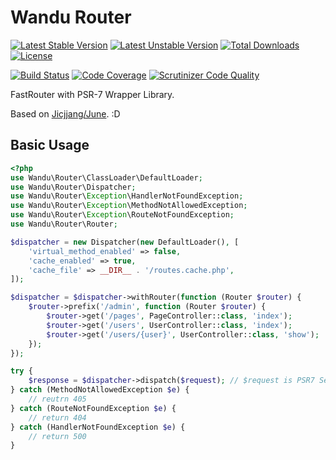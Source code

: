 Wandu Router
===

[![Latest Stable Version](https://poser.pugx.org/wandu/router/v/stable.svg)](https://packagist.org/packages/wandu/router)
[![Latest Unstable Version](https://poser.pugx.org/wandu/router/v/unstable.svg)](https://packagist.org/packages/wandu/router)
[![Total Downloads](https://poser.pugx.org/wandu/router/downloads.svg)](https://packagist.org/packages/wandu/router)
[![License](https://poser.pugx.org/wandu/router/license.svg)](https://packagist.org/packages/wandu/router)

[![Build Status](https://img.shields.io/travis/Wandu/Router/master.svg)](https://travis-ci.org/Wandu/Router)
[![Code Coverage](https://scrutinizer-ci.com/g/Wandu/Router/badges/coverage.png?b=master)](https://scrutinizer-ci.com/g/Wandu/Router/?branch=master)
[![Scrutinizer Code Quality](https://scrutinizer-ci.com/g/Wandu/Router/badges/quality-score.png?b=master)](https://scrutinizer-ci.com/g/Wandu/Router/?branch=master)

FastRouter with PSR-7 Wrapper Library.

Based on [Jicjjang/June](https://github.com/jicjjang/June). :D

## Basic Usage

```php
<?php
use Wandu\Router\ClassLoader\DefaultLoader;
use Wandu\Router\Dispatcher;
use Wandu\Router\Exception\HandlerNotFoundException;
use Wandu\Router\Exception\MethodNotAllowedException;
use Wandu\Router\Exception\RouteNotFoundException;
use Wandu\Router\Router;

$dispatcher = new Dispatcher(new DefaultLoader(), [
    'virtual_method_enabled' => false,
    'cache_enabled' => true,
    'cache_file' => __DIR__ . '/routes.cache.php',
]);

$dispatcher = $dispatcher->withRouter(function (Router $router) {
    $router->prefix('/admin', function (Router $router) {
        $router->get('/pages', PageController::class, 'index');
        $router->get('/users', UserController::class, 'index');
        $router->get('/users/{user}', UserController::class, 'show');
    });
});

try {
    $response = $dispatcher->dispatch($request); // $request is PSR7 ServerRequestInterface
} catch (MethodNotAllowedException $e) {
    // reutrn 405
} catch (RouteNotFoundException $e) {
    // return 404
} catch (HandlerNotFoundException $e) {
    // return 500
}
```

